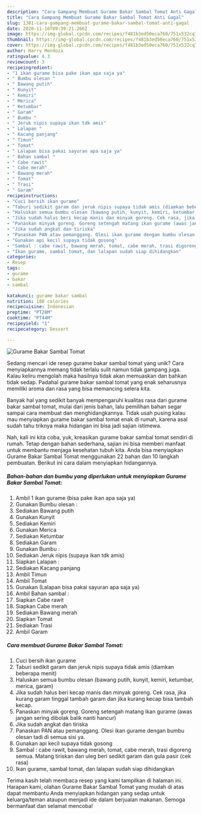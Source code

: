```yaml
---
description: "Cara Gampang Membuat Gurame Bakar Sambal Tomat Anti Gagal"
title: "Cara Gampang Membuat Gurame Bakar Sambal Tomat Anti Gagal"
slug: 1381-cara-gampang-membuat-gurame-bakar-sambal-tomat-anti-gagal
date: 2020-11-16T09:39:21.266Z
image: https://img-global.cpcdn.com/recipes/f481b3ed50eca760/751x532cq70/gurame-bakar-sambal-tomat-foto-resep-utama.jpg
thumbnail: https://img-global.cpcdn.com/recipes/f481b3ed50eca760/751x532cq70/gurame-bakar-sambal-tomat-foto-resep-utama.jpg
cover: https://img-global.cpcdn.com/recipes/f481b3ed50eca760/751x532cq70/gurame-bakar-sambal-tomat-foto-resep-utama.jpg
author: Harry Mendoza
ratingvalue: 4.3
reviewcount: 3
recipeingredient:
- "1 ikan gurame bisa pake ikan apa saja ya"
- " Bumbu olesan "
- " Bawang putih"
- " Kunyit"
- " Kemiri"
- " Merica"
- " Ketumbar"
- " Garam"
- " Bumbu "
- " Jeruk nipis supaya ikan tdk amis"
- " Lalapan "
- " Kacang panjang"
- " Timun"
- " Tomat"
- " Lalapan bisa pakai sayuran apa saja ya"
- " Bahan sambal "
- " Cabe rawit"
- " Cabe merah"
- " Bawang merah"
- " Tomat"
- " Trasi"
- " Garam"
recipeinstructions:
- "Cuci bersih ikan gurame"
- "Taburi sedikit garam dan jeruk nipis supaya tidak amis (diamkan beberapa menit)"
- "Haluskan semua bumbu olesan (bawang putih, kunyit, kemiri, ketumbar, merica, garam)"
- "Jika sudah halus beri kecap manis dan minyak goreng. Cek rasa, jika kurang garam tinggal tambah garam dan jika kurang kecap bisa tambah kecap."
- "Panaskan minyak goreng. Goreng setengah matang ikan gurame (awas jangan sering dibolak balik nanti hancur)"
- "Jika sudah angkat dan tiriska"
- "Panaskan PAN atau pemanggang. Olesi ikan gurame dengan bumbu olesan tadi di semua sisi ya."
- "Gunakan api kecil supaya tidak gosong"
- "Sambal : cabe rawit, bawang merah, tomat, cabe merah, trasi digoreng semua. Matang tiriskan dan uleg beri sedikit garam dan gula pasir (cek rasa)"
- "Ikan gurame, sambal tomat, dan lalapan sudah siap dihidangkan"
categories:
- Resep
tags:
- gurame
- bakar
- sambal

katakunci: gurame bakar sambal 
nutrition: 188 calories
recipecuisine: Indonesian
preptime: "PT28M"
cooktime: "PT44M"
recipeyield: "1"
recipecategory: Dessert

---
```



![Gurame Bakar Sambal Tomat](https://img-global.cpcdn.com/recipes/f481b3ed50eca760/751x532cq70/gurame-bakar-sambal-tomat-foto-resep-utama.jpg)

Sedang mencari ide resep gurame bakar sambal tomat yang unik? Cara menyiapkannya memang tidak terlalu sulit namun tidak gampang juga. Kalau keliru mengolah maka hasilnya tidak akan memuaskan dan bahkan tidak sedap. Padahal gurame bakar sambal tomat yang enak seharusnya memiliki aroma dan rasa yang bisa memancing selera kita.



Banyak hal yang sedikit banyak mempengaruhi kualitas rasa dari gurame bakar sambal tomat, mulai dari jenis bahan, lalu pemilihan bahan segar sampai cara membuat dan menghidangkannya. Tidak usah pusing kalau mau menyiapkan gurame bakar sambal tomat enak di rumah, karena asal sudah tahu triknya maka hidangan ini bisa jadi sajian istimewa.


Nah, kali ini kita coba, yuk, kreasikan gurame bakar sambal tomat sendiri di rumah. Tetap dengan bahan sederhana, sajian ini bisa memberi manfaat untuk membantu menjaga kesehatan tubuh kita. Anda bisa menyiapkan Gurame Bakar Sambal Tomat menggunakan 22 bahan dan 10 langkah pembuatan. Berikut ini cara dalam menyiapkan hidangannya.

<!--inarticleads1-->

##### Bahan-bahan dan bumbu yang diperlukan untuk menyiapkan Gurame Bakar Sambal Tomat:

1. Ambil 1 ikan gurame (bisa pake ikan apa saja ya)
1. Gunakan  Bumbu olesan :
1. Sediakan  Bawang putih
1. Gunakan  Kunyit
1. Sediakan  Kemiri
1. Gunakan  Merica
1. Sediakan  Ketumbar
1. Sediakan  Garam
1. Gunakan  Bumbu :
1. Sediakan  Jeruk nipis (supaya ikan tdk amis)
1. Siapkan  Lalapan :
1. Sediakan  Kacang panjang
1. Ambil  Timun
1. Ambil  Tomat
1. Gunakan  (Lalapan bisa pakai sayuran apa saja ya)
1. Ambil  Bahan sambal :
1. Siapkan  Cabe rawit
1. Siapkan  Cabe merah
1. Sediakan  Bawang merah
1. Siapkan  Tomat
1. Sediakan  Trasi
1. Ambil  Garam




<!--inarticleads2-->

##### Cara membuat Gurame Bakar Sambal Tomat:

1. Cuci bersih ikan gurame
1. Taburi sedikit garam dan jeruk nipis supaya tidak amis (diamkan beberapa menit)
1. Haluskan semua bumbu olesan (bawang putih, kunyit, kemiri, ketumbar, merica, garam)
1. Jika sudah halus beri kecap manis dan minyak goreng. Cek rasa, jika kurang garam tinggal tambah garam dan jika kurang kecap bisa tambah kecap.
1. Panaskan minyak goreng. Goreng setengah matang ikan gurame (awas jangan sering dibolak balik nanti hancur)
1. Jika sudah angkat dan tiriska
1. Panaskan PAN atau pemanggang. Olesi ikan gurame dengan bumbu olesan tadi di semua sisi ya.
1. Gunakan api kecil supaya tidak gosong
1. Sambal : cabe rawit, bawang merah, tomat, cabe merah, trasi digoreng semua. Matang tiriskan dan uleg beri sedikit garam dan gula pasir (cek rasa)
1. Ikan gurame, sambal tomat, dan lalapan sudah siap dihidangkan




Terima kasih telah membaca resep yang kami tampilkan di halaman ini. Harapan kami, olahan Gurame Bakar Sambal Tomat yang mudah di atas dapat membantu Anda menyiapkan hidangan yang sedap untuk keluarga/teman ataupun menjadi ide dalam berjualan makanan. Semoga bermanfaat dan selamat mencoba!

